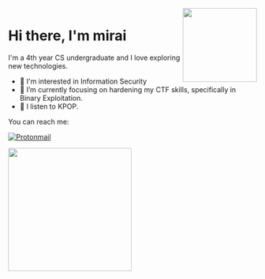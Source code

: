<img src="https://i.imgur.com/3BVx67n.gif"  align="right" width="150"/>

# Hi there, I'm mirai

I'm a 4th year CS undergraduate and I love exploring new technologies.

- 🔭 I'm interested in Information Security
- 🌱 I’m currently focusing on hardening my CTF skills, specifically in Binary Exploitation.
- 🎵 I listen to KPOP.

You can reach me:

[![Protonmail](https://img.shields.io/badge/-c.haseul@pm.me-263163?style=for-the-badge&logo=Protonmail&logoColor=white)](mailto:c.haseul@pm.me)

<a href="https://github.com/kittinan/spotify-github-profile">
  <img width="250" src="https://spotify-github-profile.vercel.app/api/view?uid=tzqmjty3vssn0dnh9ersqi44v&cover_image=true&theme=natemoo-re&bar_color=53b14f&bar_color_cover=true">
</a> 

<!-- ![metrics](https://metrics.lecoq.io/haseul?template=classic&config.timezone=Asia%2FSingapore) -->
<!--- ![ViewCount](https://views.whatilearened.today/views/github/heizes/views.svg?cache=remove) -->
